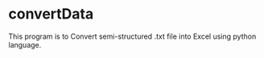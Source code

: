 # convertData

This program is to Convert semi-structured .txt file into Excel using python language.
